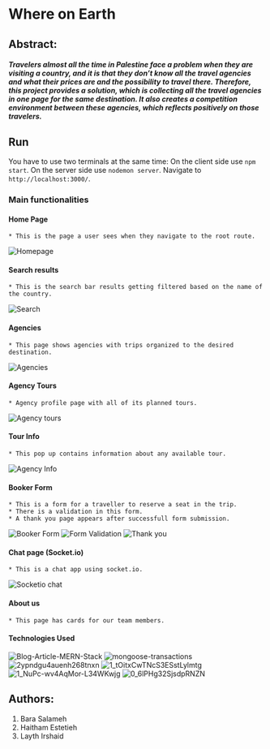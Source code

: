 # Where on Earth

## **Abstract:**
#### *Travelers almost all the time in Palestine face a problem when they are visiting a country, and it is that they don’t know all the travel agencies and what their prices are and the possibility to travel there. Therefore, this project provides a solution, which is collecting all the travel agencies in one page for the same destination. It also creates a competition environment between these agencies, which reflects positively on those travelers.*

## Run 
You have to use two terminals at the same time:
On the client side use ```npm start```.
On the server side use ```nodemon server```.
Navigate to ```http://localhost:3000/```.

### Main functionalities
#### Home Page
    * This is the page a user sees when they navigate to the root route.
![Homepage](https://user-images.githubusercontent.com/81507185/129457779-d7932a57-95ae-43d8-8839-91ecf5aef04f.PNG)

#### Search results
    * This is the search bar results getting filtered based on the name of the country.
![Search](https://user-images.githubusercontent.com/81507185/129457795-07773abd-1fb1-4619-a6a0-a0192333a3b3.PNG)

#### Agencies
    * This page shows agencies with trips organized to the desired destination.
![Agencies](https://user-images.githubusercontent.com/81507185/129459142-791e8dd9-acd5-4967-a4f2-00069afce8b0.png)


#### Agency Tours
    * Agency profile page with all of its planned tours.
![Agency tours](https://user-images.githubusercontent.com/81507185/129459177-72fcf301-e909-406f-aabf-b8bc974413c1.png)


#### Tour Info
    * This pop up contains information about any available tour.
![Agency Info](https://user-images.githubusercontent.com/81507185/129458066-5fc96120-bc55-4692-9ba0-e3d7b6cd37c7.png)

#### Booker Form
    * This is a form for a traveller to reserve a seat in the trip.
    * There is a validation in this form.
    * A thank you page appears after successfull form submission.
![Booker Form](https://user-images.githubusercontent.com/81507185/129458087-6049552b-4146-4bd7-9d0f-ef122dc4e700.png)
![Form Validation](https://user-images.githubusercontent.com/81507185/129458348-ae1bee93-3da2-4e5e-94c4-01a08d17244d.png)
![Thank you](https://user-images.githubusercontent.com/81507185/129458442-fc484341-8646-4103-8489-c6d0d9b79f01.png)

#### Chat page (Socket.io)
    * This is a chat app using socket.io.
![Socketio chat](https://user-images.githubusercontent.com/81507185/129458433-cd942486-16fa-42cf-9b5e-d422fd4271dc.png)

#### About us
    * This page has cards for our team members.

#### Technologies Used
![Blog-Article-MERN-Stack](https://user-images.githubusercontent.com/81507185/129458886-8c744be1-1f88-4df0-b413-62b81e00632a.jpg)
![mongoose-transactions](https://user-images.githubusercontent.com/81507185/129458931-475db225-baa4-48bc-a015-75f0a7416ffb.png)
![2ypndgu4auenh268tnxn](https://user-images.githubusercontent.com/81507185/129459087-97a9949c-6bdb-490b-aec4-b33f501c9990.jpg)
![1_tOitxCwTNcS3ESstLylmtg](https://user-images.githubusercontent.com/81507185/129459088-4f4a4a4b-4828-4678-a763-af187a05dc13.png)
![1_NuPc-wv4AqMor-L34WKwjg](https://user-images.githubusercontent.com/81507185/129459091-126396dd-a551-40db-a441-400b219d90c3.png)
![0_6lPHg32SjsdpRNZN](https://user-images.githubusercontent.com/81507185/129459092-fd1290da-f818-4a6c-9339-63f7af44a5cc.png)

## Authors:
1. Bara Salameh
2. Haitham Estetieh
3. Layth Irshaid
    
